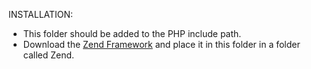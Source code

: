 INSTALLATION:

- This folder should be added to the PHP include path.
- Download the [Zend Framework](http://framework.zend.com/download/latest) and place it in this folder in a folder called Zend.

